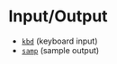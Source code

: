 

# Input/Output

- [`kbd`](https://developer.mozilla.org/en-US/docs/Web/HTML/Element/kbd) (keyboard input)
- [`samp`](https://developer.mozilla.org/en-US/docs/Web/HTML/Element/samp) (sample output)
